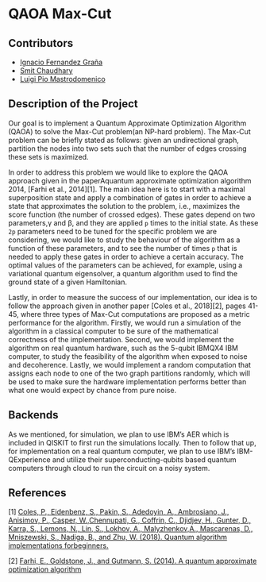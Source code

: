 # QAOA Max-Cut

## Contributors

  + [Ignacio Fernandez Graña](https://github.com/inafergra)
  + [Smit Chaudhary](https://github.com/smitchaudhary)
  + [Luigi Pio Mastrodomenico](https://github.com/Aloisiu)


## Description of the Project

Our goal is to implement a Quantum Approximate Optimization Algorithm (QAOA) to solve the Max-Cut problem(an NP-hard problem). The Max-Cut problem can be briefly stated as follows: given an undirectional graph, partition the nodes into two sets such that the number of edges crossing these sets is maximized.

In order to address this problem we would like to explore the QAOA approach given in the paperAquantum approximate optimization algorithm 2014, [Farhi et al., 2014][1]. The main idea here is to start with a maximal superposition state and apply a combination of gates in order to achieve a state that approximates the solution to the problem, i.e., maximizes the score function (the number of crossed edges). These gates depend on two parameters,γ and β, and they are applied `p` times to the initial state. As these `2p` parameters need to be tuned for the specific problem we are considering, we would like to study the behaviour of the algorithm as a function of these parameters, and to see the number of times `p` that is needed to apply these gates in order to achieve a certain accuracy. The optimal values of the parameters can be achieved, for example, using a variational quantum eigensolver, a quantum algorithm used to find the ground state of a given Hamiltonian.

Lastly, in order to measure the success of our implementation, our idea is to follow the approach given in another paper [Coles et al., 2018][2], pages 41-45, where three types of Max-Cut computations are proposed as a metric performance for the algorithm. Firstly, we would run a simulation of the algorithm in a classical computer to be sure of the mathematical correctness of the implementation. Second, we would implement the algorithm on real quantum hardware, such as the 5-qubit IBMQX4 IBM computer, to study the feasibility of the algorithm when exposed to noise and decoherence. Lastly, we would implement a random computation that assigns each node to one of the two graph partitions randomly, which will be used to make sure the hardware implementation performs better than what one would expect by chance from pure noise.

## Backends

As we mentioned, for simulation, we plan to use IBM’s AER which is included in QISKIT to first run the simulations locally. Then to follow that up, for implementation on a real quantum computer, we plan to use IBM’s IBM-QExperience and utilize their superconducting-qubits based quantum computers through cloud to run the circuit on a noisy system.

## References
[1] [Coles, P., Eidenbenz, S., Pakin, S., Adedoyin, A., Ambrosiano, J., Anisimov, P., Casper, W.,Chennupati, G., Coffrin, C., Djidjev, H., Gunter, D., Karra, S., Lemons, N., Lin, S., Lokhov, A., Malyzhenkov,A., Mascarenas, D., Mniszewski, S., Nadiga, B., and Zhu, W. (2018). Quantum algorithm implementations forbeginners.](https://ui.adsabs.harvard.edu/abs/2018arXiv180403719A/abstract)

[2] [Farhi, E., Goldstone, J., and Gutmann, S. (2014). A quantum approximate optimization algorithm](https://arxiv.org/abs/1411.4028v1)
